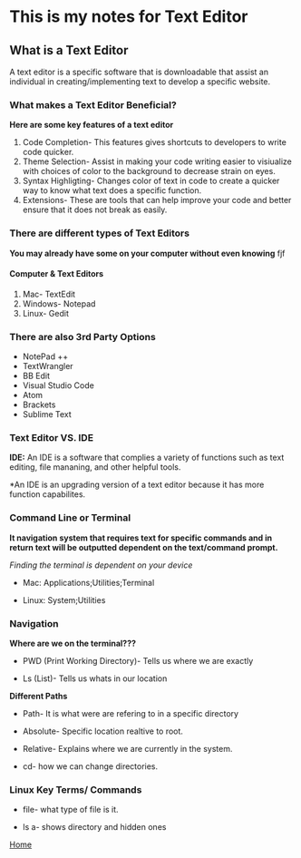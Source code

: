 # This is my notes for Text Editor

## What is a Text Editor 

A text editor is a specific software that is downloadable that assist an individual in creating/implementing text to develop a specific website. 

### What makes a Text Editor Beneficial? 

**Here are some key features of a text editor**

1. Code Completion- This features gives shortcuts to developers to write code quicker.
3. Theme Selection- Assist in making your code writing easier to visiualize with choices of color to the background to decrease strain on eyes.
4. Syntax Highligting- Changes color of text in code to create a quicker way to know what text does a specific function.
5. Extensions- These are tools that can help improve your code and better ensure that it does not break as easily.

### There are different types of Text Editors 

**You may already have some on your computer without even knowing**
fjf
#### Computer & Text Editors 

1. Mac- TextEdit
2. Windows- Notepad
3. Linux- Gedit

### There are also 3rd Party Options 

* NotePad ++
* TextWrangler
* BB Edit
* Visual Studio Code
* Atom
* Brackets 
* Sublime Text

### Text Editor VS. IDE

**IDE:** An IDE is a software that complies a variety of functions such as text editing, file mananing, and other helpful tools. 

*An IDE is an upgrading version of a text editor because it has more function capabilites. 


### Command Line or Terminal 

**It navigation system that requires text for specific commands and in return text will be outputted dependent on the text/command prompt.**

*Finding the terminal is dependent on your device* 

* Mac: Applications;Utilities;Terminal

* Linux: System;Utilities

### Navigation

**Where are we on the terminal???** 

* PWD (Print Working Directory)- Tells us where we are exactly 

* Ls (List)- Tells us whats in our location 

**Different Paths**

* Path- It is what were are refering to in a specific directory

* Absolute- Specific location realtive to root.

* Relative- Explains where we are currently in the system.

* cd- how we can change directories.

### Linux Key Terms/ Commands 

* file- what type of file is it. 

* ls a- shows directory and hidden ones


[Home](https://quekicruz.github.io/reading-notes/)






